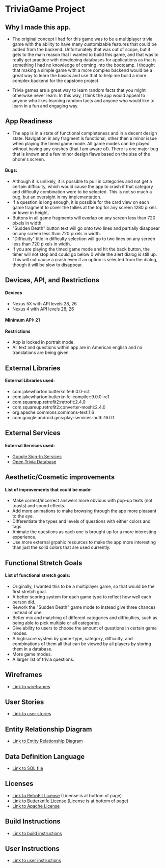 # TriviaGame Project

## Why I made this app.
* The original concept I had for this game was to be a multiplayer trivia game with the ability to have
  many customizable features that could be added from the backend. Unfortunately that was out of scope, but
  it gets to the main reason that I wanted to build this game, and that was to really get practice with 
  developing databases for applications as that is something I had no knowledge of coming into the bootcamp.
  I thought that making a simple game with a more complex backend would be a great way to learn the basics
  and use that to help me build a more complex backend for the capstone project.

* Trivia games are a great way to learn random facts that you might otherwise never learn. In this way, I
  think the app would appeal to anyone who likes learning random facts and anyone who would like to learn
  in a fun and engaging way.

## App Readiness
* The app is in a state of functional completeness and in a decent design state. Navigation in any fragment
  is functional, other than a minor issue when playing the timed game mode. All game modes can be played
  without having any crashes (that I am aware of). There is one major bug that is known and a few minor 
  design flaws based on the size of the phone's screen.

#### Bugs:
* Although it is unlikely, it is possible to pull in categories and not get a certain difficulty, which would 
  cause the app to crash if that category and difficulty combination were to be selected. This is not so much
  a bug, but an oversight in my implementation.
* If a question is long enough, it is possible for the card view on each game fragment to cover the tallies
  at the top for any screen 1280 pixels or lower in height.
* Buttons in all game fragments will overlap on any screen less than 720 pixels in width.
* "Sudden Death" button text will go onto two lines and partially disappear on any screen less than 720 
  pixels in width.
* "Difficulty" title in difficulty selection will go to two lines on any screen less than 720 pixels in width.
* If you are playing the timed game mode and hit the back button, the timer will not stop and could go below 0
  while the alert dialog is still up. This will not cause a crash even if an option is selected from the 
  dialog, though it will be slow to disappear.
  
## Devices, API, and Restrictions
#### Devices
* Nexus 5X with API levels 28, 26
* Nexus 4 with API levels  28, 26
  
#### Minimum API: 21
  
#### Restrictions
* App is locked in portrait mode.
* All text and questions within app are in American english and no translations are being given.
  
## External Libraries
#### External Libraries used:
* com.jakewharton:butterknife:9.0.0-rc1
* com.jakewharton:butterknife-compiler:9.0.0-rc1
* com.squareup.retrofit2:retrofit:2.4.0
* com.squareup.retrofit2:converter-moshi:2.4.0
* org.apache.commons:commons-text:1.6
* com.google.android.gms:play-services-auth:16.0.1

## External Services
#### External Services used:
* [Google Sign-In Services](https://developers.google.com/identity/sign-in/android/start)
* [Open Trivia Database](https://opentdb.com/)

## Aesthetic/Cosmetic improvements
#### List of improvements that could be made:
* Make correct/incorrect answers more obvious with pop-up texts (not toasts) and sound effects.
* Add more animations to make browsing through the app more pleasant to the eye.
* Differentiate the types and levels of questions with either colors and tags.
* Animate the questions as each one is brought up for a more interesting experience.
* Use more external grpahic resources to make the app more interesting than just the solid colors that are
  used currently.

## Functional Stretch Goals
#### List of functional stretch goals:
* Originally, I wanted this to be a multiplayer game, so that would be the first stretch goal.
* A better scoring system for each game type to reflect how well each person did.
* Rework the "Sudden Death" game mode to instead give three chances instead of one.
* Better mix and matching of different categories and difficulties, such as being able to pick multiple or all
  categories.
* Give ability to users to choose the amount of questions in certain game modes.
* A highscore system by game-type, category, difficulty, and combinations of them all that can be viewed by all 
  players by storing them in a database.
* More game modes.
* A larger list of trivia questions.

## Wireframes
* [Link to wireframes](TriviaGameWF.pdf)

## User Stories
* [Link to user stories](USER_STORIES.md)

## Entity Relationship Diagram
* [Link to Entity Relationship Diagram](TriviaGameERD.pdf)

## Data Definition Language
* [Link to SQL file](trivia_game.sql)

## Licenses
* [Link to RetroFit License](https://square.github.io/retrofit/) (License is at bottom of page)
* [Link to Butterknife License](http://jakewharton.github.io/butterknife/) (License is at bottom of page)
* [Link to Apache License](http://www.apache.org/licenses/)

## Build Instructions
* [Link to build instructions](Build_Instr.md)

## User Instructions
* [Link to user instructions](User_Instr.md)
